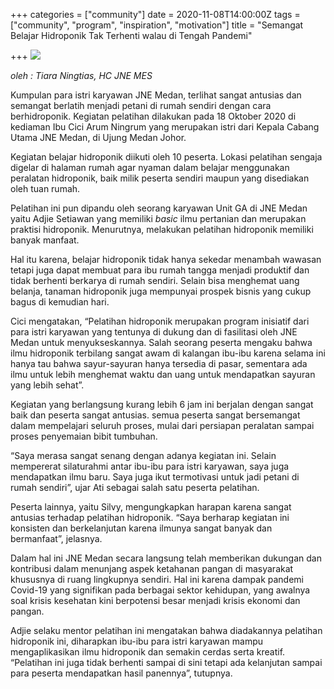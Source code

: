 +++
categories = ["community"]
date = 2020-11-08T14:00:00Z
tags = ["community", "program", "inspiration", "motivation"]
title = "Semangat Belajar Hidroponik Tak Terhenti walau di Tengah Pandemi"

+++
![](/uploads/fix-dharma-wanita-jne-mes.jpg)

_oleh : Tiara Ningtias, HC JNE MES_ 

Kumpulan para istri karyawan JNE Medan, terlihat sangat antusias dan semangat berlatih menjadi petani di rumah sendiri dengan cara berhidroponik. Kegiatan pelatihan dilakukan pada 18 Oktober 2020 di kediaman Ibu Cici Arum Ningrum yang merupakan istri dari Kepala Cabang Utama JNE Medan, di Ujung Medan Johor.

Kegiatan belajar hidroponik diikuti oleh 10 peserta. Lokasi pelatihan sengaja digelar di halaman rumah agar nyaman dalam belajar menggunakan peralatan hidroponik, baik milik peserta sendiri maupun yang disediakan oleh tuan rumah.

Pelatihan ini pun dipandu oleh seorang karyawan Unit GA di JNE Medan yaitu Adjie Setiawan yang memiliki _basic_ ilmu pertanian dan merupakan praktisi hidroponik. Menurutnya, melakukan pelatihan hidroponik memiliki banyak manfaat.

Hal itu karena, belajar hidroponik tidak hanya sekedar menambah wawasan tetapi juga dapat membuat para ibu rumah tangga menjadi produktif dan tidak berhenti berkarya di rumah sendiri. Selain bisa menghemat uang belanja, tanaman hidroponik juga mempunyai prospek bisnis yang cukup bagus di kemudian hari.

Cici mengatakan, “Pelatihan hidroponik merupakan program inisiatif dari para istri karyawan yang tentunya di dukung dan di fasilitasi oleh JNE Medan untuk menyukseskannya. Salah seorang peserta mengaku bahwa ilmu hidroponik terbilang sangat awam di kalangan ibu-ibu karena selama ini hanya tau bahwa sayur-sayuran hanya tersedia di pasar, sementara ada ilmu untuk lebih menghemat waktu dan uang untuk mendapatkan sayuran yang lebih sehat”.

Kegiatan yang berlangsung kurang lebih 6 jam ini berjalan dengan sangat baik dan peserta sangat antusias. semua peserta sangat bersemangat dalam mempelajari seluruh proses, mulai dari persiapan peralatan sampai proses penyemaian bibit tumbuhan.

“Saya merasa sangat senang dengan adanya kegiatan ini. Selain mempererat silaturahmi antar ibu-ibu para istri karyawan, saya juga mendapatkan ilmu baru. Saya juga ikut termotivasi untuk jadi petani di rumah sendiri”, ujar Ati sebagai salah satu peserta pelatihan.

Peserta lainnya, yaitu Silvy, mengungkapkan harapan karena sangat antusias terhadap pelatihan hidroponik. “Saya berharap kegiatan ini konsisten dan berkelanjutan karena ilmunya sangat banyak dan bermanfaat”, jelasnya.

Dalam hal ini JNE Medan secara langsung telah memberikan dukungan dan kontribusi dalam menunjang aspek ketahanan pangan di masyarakat khususnya di ruang lingkupnya sendiri. Hal ini karena dampak pandemi Covid-19 yang signifikan pada berbagai sektor kehidupan, yang awalnya soal krisis kesehatan kini berpotensi besar menjadi krisis ekonomi dan pangan.

Adjie selaku mentor pelatihan ini mengatakan bahwa diadakannya pelatihan hidroponik ini, diharapkan ibu-ibu para istri karyawan mampu mengaplikasikan ilmu hidroponik dan semakin cerdas serta kreatif. “Pelatihan ini juga tidak berhenti sampai di sini tetapi ada kelanjutan sampai para peserta mendapatkan hasil panennya”, tutupnya.